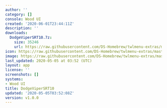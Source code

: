 ```yaml
---
author: ''
category: []
console: Wood UI
created: '2020-06-01T23:44:11Z'
description: ''
downloads:
  DodgeViperSRT10.7z:
    size: 35246
    url: https://raw.githubusercontent.com/DS-Homebrew/twlmenu-extras/master/_nds/TWiLightMenu/akmenu/themes/DodgeViperSRT10.7z
icon: https://raw.githubusercontent.com/DS-Homebrew/twlmenu-extras/master/unistore/icons/ak.png
image: https://raw.githubusercontent.com/DS-Homebrew/twlmenu-extras/master/unistore/icons/ak.png
last_updated: 2020-05-05 at 03:52 (UTC)
layout: app
license: ''
screenshots: []
systems:
- Wood UI
title: DodgeViperSRT10
updated: '2020-05-05T03:52:08Z'
version: v1.0.0
---
```


